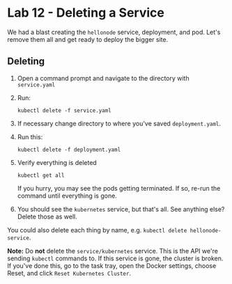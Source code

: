 Lab 12 - Deleting a Service
===========================

We had a blast creating the `hellonode` service, deployment, and pod.  Let's remove them all and get ready to deploy the bigger site.

Deleting
--------

1. Open a command prompt and navigate to the directory with `service.yaml`

2. Run:

   ```
   kubectl delete -f service.yaml
   ```

3. If necessary change directory to where you've saved `deployment.yaml`.

4. Run this:

   ```
   kubectl delete -f deployment.yaml
   ```

5. Verify everything is deleted

   ```
   kubectl get all
   ```

   If you hurry, you may see the pods getting terminated.  If so, re-run the command until everything is gone.

6. You should see the `kubernetes` service, but that's all.  See anything else?  Delete those as well.

You could also delete each thing by name, e.g. `kubectl delete hellonode-service`.

**Note:** Do **not** delete the `service/kubernetes` service.  This is the API we're sending `kubectl` commands to.  If this service is gone, the cluster is broken.  If you've done this, go to the task tray, open the Docker settings, choose Reset, and click `Reset Kubernetes Cluster`.
